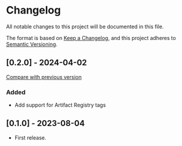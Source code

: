 # Changelog

All notable changes to this project will be documented in this file.

The format is based on [Keep a Changelog](https://keepachangelog.com/en/1.0.0/),
and this project adheres to [Semantic Versioning](https://semver.org/spec/v2.0.0.html).

## [0.2.0] - 2024-04-02

[Compare with previous version](https://github.com/sparkfabrik/terraform-google-gcp-project-resources-tags-helper/compare/0.1.0...0.2.0)

### Added

- Add support for Artifact Registry tags

## [0.1.0] - 2023-08-04

- First release.
